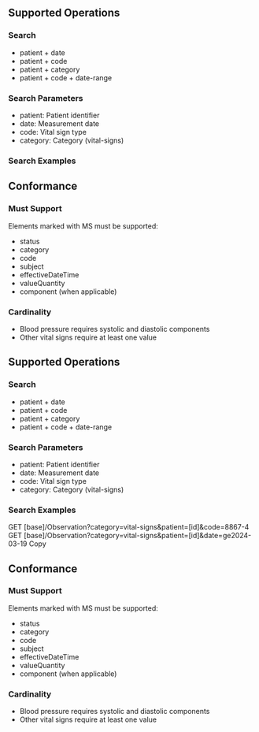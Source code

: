 
## Supported Operations

### Search
- patient + date
- patient + code
- patient + category
- patient + code + date-range

### Search Parameters
- patient: Patient identifier
- date: Measurement date
- code: Vital sign type
- category: Category (vital-signs)

### Search Examples

## Conformance

### Must Support
Elements marked with MS must be supported:
- status
- category
- code
- subject
- effectiveDateTime
- valueQuantity
- component (when applicable)

### Cardinality
- Blood pressure requires systolic and diastolic components
- Other vital signs require at least one value

## Supported Operations

### Search
- patient + date
- patient + code
- patient + category
- patient + code + date-range

### Search Parameters
- patient: Patient identifier
- date: Measurement date
- code: Vital sign type
- category: Category (vital-signs)

### Search Examples
GET [base]/Observation?category=vital-signs&patient=[id]&code=8867-4
GET [base]/Observation?category=vital-signs&patient=[id]&date=ge2024-03-19
Copy
## Conformance

### Must Support
Elements marked with MS must be supported:
- status
- category
- code
- subject
- effectiveDateTime
- valueQuantity
- component (when applicable)

### Cardinality
- Blood pressure requires systolic and diastolic components
- Other vital signs require at least one value
